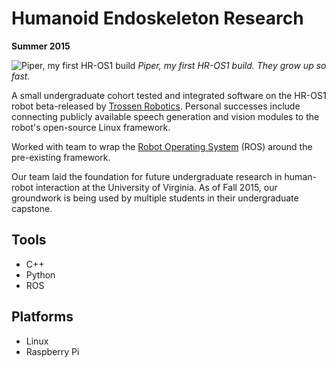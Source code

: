 # Humanoid Endoskeleton Research

**Summer 2015**

![Piper, my first HR-OS1 build](../master/Piper-and-Me.jpg)
*Piper, my first HR-OS1 build.  They grow up so fast.*

A small undergraduate cohort tested and integrated software on the HR-OS1 robot beta-released by [Trossen Robotics](http://www.trossenrobotics.com/HR-OS1).  Personal successes include connecting publicly available speech generation and vision modules to the robot's open-source Linux framework.

Worked with team to wrap the [Robot Operating System](http://www.ros.org/) (ROS) around the pre-existing framework.

Our team laid the foundation for future undergraduate research in human-robot interaction at the University of Virginia.  As of Fall 2015, our groundwork is being used by multiple students in their undergraduate capstone.

## Tools
* C++
* Python
* ROS

## Platforms
* Linux
* Raspberry Pi
